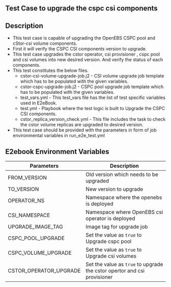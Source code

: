 ## Test Case to upgrade the cspc csi components

## Description
   - This test case is capable of upgrading the OpenEBS CSPC pool and cStor-csi volume components.
   - First it will verify the CSPC CSI components version to upgrade.
   - This test case upgrades the cstor operator, csi provisioner , cspc pool and csi volumes 
     into new desired version. And verify the status of each components.
   - This test constitutes the below files.
     - cstor-csi-volume-upgrade-job.j2 - CSI volume upgrade job template which has to be populated with the given variables.
     - cstor-cspc-upgrade-job.j2 - CSPC pool upgrade job template which has to be populated with the given variables.
     - test_vars.yml - This test_vars file has the list of test specific variables used in E2eBook.
     - test.yml - Playbook where the test logic is built to Upgrade the CSPC CSI components.
     - cstor_replica_version_check.yml - This file includes the task to check the cstor volume replicas are upgraded to desired version.
   - This test case should be provided with the parameters in form of job environmental variables in run_e2e_test.yml

## E2ebook Environment Variables

| Parameters              | Description                                                |
| ----------------------- | ---------------------------------------------------------- |
| FROM_VERSION            | Old version which needs to be upgraded                     |
| TO_VERSION              | New version to upgrade                                     |
| OPERATOR_NS             | Namespace where the openebs is deployed                    |
| CSI_NAMESPACE           | Namespace where OpenEBS csi operator is deployed           |
| UPGRADE_IMAGE_TAG       | Image tag for upgrade job                                  |
| CSPC_POOL_UPGRADE       | Set the value as `true` to Upgrade cspc pool               |
| CSPC_VOLUME_UPGRADE     | Set the value as `true` to Upgrade csi volumes             |
| CSTOR_OPERATOR_UPGRADE  | Set the value as `true` to upgrade the cstor opertor and csi provisioner |
